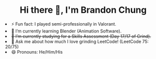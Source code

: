 <h1 align="center">
  Hi there 👋, I'm Brandon Chung
</h1>

<!--
**bchung9/bchung9** is a ✨ _special_ ✨ repository because its `README.md` (this file) appears on your GitHub profile.

Here are some ideas to get you started:

- 🔭 I’m currently working on ...
- 🌱 I’m currently learning ...
- 👯 I’m looking to collaborate on ...
- 🤔 I’m looking for help with ...
- 💬 Ask me about ...
- 📫 How to reach me: ...
- 😄 Pronouns: ...
- ⚡ Fun fact: ...
-->

<li>⚡ Fun fact: I played semi-professionally in Valorant.</li>
<li>🌱 I’m currently learning Blender (Animation Software).</li>
<li><s>🌱 I’m currently studying for a Skills Assessment (Day 17/17 of Grind).</s></li>
<li>🤔 Ask me about how much I love grinding LeetCode! (LeetCode 75: 20/75)</li>
<!--<li>📫 Feel free to reach out and connect: https://www.linkedin.com/in/brandon-c-b730a3252/</li>-->
<li>😄 Pronouns: He/Him/His</li>
